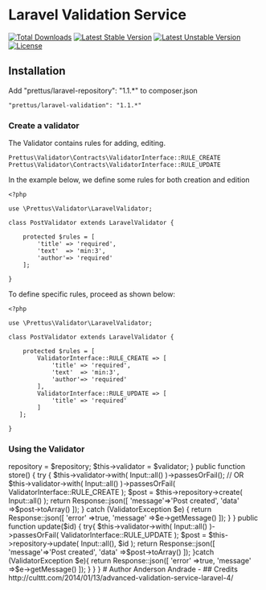 # Laravel Validation Service

[![Total Downloads](https://poser.pugx.org/prettus/laravel-validation/downloads.svg)](https://packagist.org/packages/prettus/laravel-validation)
[![Latest Stable Version](https://poser.pugx.org/prettus/laravel-validation/v/stable.svg)](https://packagist.org/packages/prettus/laravel-validation)
[![Latest Unstable Version](https://poser.pugx.org/prettus/laravel-validation/v/unstable.svg)](https://packagist.org/packages/prettus/laravel-validation)
[![License](https://poser.pugx.org/prettus/laravel-validation/license.svg)](https://packagist.org/packages/prettus/laravel-validation)

## Installation

Add "prettus/laravel-repository": "1.1.*" to composer.json
 
    "prettus/laravel-validation": "1.1.*"
    
### Create a validator

The Validator contains rules for adding, editing.

    Prettus\Validator\Contracts\ValidatorInterface::RULE_CREATE
    Prettus\Validator\Contracts\ValidatorInterface::RULE_UPDATE
    
In the example below, we define some rules for both creation and edition

    <?php
    
    use \Prettus\Validator\LaravelValidator;
    
    class PostValidator extends LaravelValidator {
    
        protected $rules = [
            'title' => 'required',
            'text'  => 'min:3',
            'author'=> 'required'
        ];
    
    }

To define specific rules, proceed as shown below:

    <?php
    
    use \Prettus\Validator\LaravelValidator;
    
    class PostValidator extends LaravelValidator {
    
        protected $rules = [
            ValidatorInterface::RULE_CREATE => [
                'title' => 'required',
                'text'  => 'min:3',
                'author'=> 'required'
            ],
            ValidatorInterface::RULE_UPDATE => [
                'title' => 'required'
            ]
       ];
    
    }
    
### Using the Validator

<?php
    
    use \Prettus\Validator\Exceptions\ValidatorException;
    
    class PostsController extends BaseController {
    
        /**
         * @var PostRepository
         */
        protected $repository;
        
        /**
         * @var PostValidator
         */
        protected $validator;
    
        public function __construct(PostRepository $repository, PostValidator $validator){
            $this->repository = $repository;
            $this->validator  = $validator;
        }
       
        public function store()
        {
    
            try {
    
                $this->validator->with( Input::all() )->passesOrFail();
                
                // OR $this->validator->with( Input::all() )->passesOrFail( ValidatorInterface::RULE_CREATE );
    
                $post = $this->repository->create( Input::all() );
    
                return Response::json([
                    'message'=>'Post created',
                    'data'   =>$post->toArray()
                ]);
    
            } catch (ValidatorException $e) {
    
                return Response::json([
                    'error'   =>true,
                    'message' =>$e->getMessage()
                ]);
    
            }
        }
    
        public function update($id)
        {
    
            try{
                
                $this->validator->with( Input::all() )->passesOrFail( ValidatorInterface::RULE_UPDATE );
                
                $post = $this->repository->update( Input::all(), $id );
    
                return Response::json([
                    'message'=>'Post created',
                    'data'   =>$post->toArray()
                ]);
    
            }catch (ValidatorException $e){
    
                return Response::json([
                    'error'   =>true,
                    'message' =>$e->getMessage()
                ]);
    
            }
    
        }
    }
    

# Author

Anderson Andrade - <contato@andersonandra.de>

## Credits

http://culttt.com/2014/01/13/advanced-validation-service-laravel-4/
